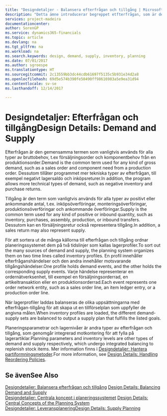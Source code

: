 ```yaml
---
title: "Designdetaljer - Balansera efterfrågan och tillgång | Microsoft Docs"
description: "Detta ämne introducerar begreppet etfterfrågan, som är den gemensamma termen som vanligtvis används för alla typer av bruttobehov, t.ex försäljningsorder och komponentbehov från en produktionsorder."
services: project-madeira
documentationcenter: 
author: SorenGP
ms.service: dynamics365-financials
ms.topic: article
ms.devlang: na
ms.tgt_pltfrm: na
ms.workload: na
ms.search.keywords: design, demand, supply, inventory, planning
ms.date: 07/01/2017
ms.author: sgroespe
ms.translationtype: HT
ms.sourcegitcommit: 2c13559bb3dc44cdb61697f5135c5b931e34d2a8
ms.openlocfilehash: 69d5e574b390fe50490ff98616983a5e9ea31d94
ms.contentlocale: sv-se
ms.lasthandoff: 12/14/2017

---
```

# <a name="design-details-demand-and-supply"></a><span data-ttu-id="bc45e-103">Designdetaljer: Efterfrågan och tillgång</span><span class="sxs-lookup"><span data-stu-id="bc45e-103">Design Details: Demand and Supply</span></span>
<span data-ttu-id="bc45e-104">Efterfrågan är den gemensamma termen som vanligtvis används för alla typer av bruttobehov, t.ex försäljningsorder och komponentbehov från en produktionsorder.</span><span class="sxs-lookup"><span data-stu-id="bc45e-104">Demand is the common term used for any kind of gross demand, such as a sales order and component need from a production order.</span></span> <span data-ttu-id="bc45e-105">Dessutom tillåter programmet mer tekniska typer av efterfrågan, till exempel negativt lagersaldo och inköpsreturer.</span><span class="sxs-lookup"><span data-stu-id="bc45e-105">In addition, the program allows more technical types of demand, such as negative inventory and purchase returns.</span></span>  
  
<span data-ttu-id="bc45e-106">Tillgång är den term som vanligtvis används för alla typer av positivt eller ankommande antal, t.ex. inköpsöverföringar, monteringsöverföringar, produktionsöverföringar och ankommande överföringar.</span><span class="sxs-lookup"><span data-stu-id="bc45e-106">Supply is the common term used for any kind of positive or inbound quantity, such as inventory, purchases, assembly, production, or inbound transfers.</span></span> <span data-ttu-id="bc45e-107">Dessutom kan en försäljningsretur också representera tillgång.</span><span class="sxs-lookup"><span data-stu-id="bc45e-107">In addition, a sales return may also represent supply.</span></span>  
  
<span data-ttu-id="bc45e-108">För att sortera ut de många källorna till efterfrågan och tillgång ordnar planeringssystemet dem på två tidslinjer som kallas lagerprofiler.</span><span class="sxs-lookup"><span data-stu-id="bc45e-108">To sort out the many sources of demand and supply, the planning system organizes them on two time lines called inventory profiles.</span></span> <span data-ttu-id="bc45e-109">En profil innehåller efterfråganshändelser och den andra innehåller motsvarande tillgångshändelser.</span><span class="sxs-lookup"><span data-stu-id="bc45e-109">One profile holds demand events, and the other holds the corresponding supply events.</span></span> <span data-ttu-id="bc45e-110">Varje händelse representerar en ordernätverksenhet, till exempel en försäljningsorderrad, en artikeltransaktion eller en produktionsorderrad.</span><span class="sxs-lookup"><span data-stu-id="bc45e-110">Each event represents one order network entity, such as a sales order line, an item ledger entry, or a production order line.</span></span>  
  
<span data-ttu-id="bc45e-111">När lagerprofiler laddas balanseras de olika uppsättningarna med efterfrågan-tillgång för att skapa ut en tillförselplan som uppfyller de angivna målen.</span><span class="sxs-lookup"><span data-stu-id="bc45e-111">When inventory profiles are loaded, the different demand-supply sets are balanced to output a supply plan that fulfills the listed goals.</span></span>  
  
<span data-ttu-id="bc45e-112">Planeringsparametrar och lagernivåer är andra typer av efterfrågan och tillgång, som genomgår integrerad motkontering för att fylla på lagerartiklar.</span><span class="sxs-lookup"><span data-stu-id="bc45e-112">Planning parameters and inventory levels are other types of demand and supply respectively, which undergo integrated balancing to replenish stock items.</span></span> <span data-ttu-id="bc45e-113">Mer information finns i [Designdetaljer: Hantera partiformningsmetoder](design-details-handling-reordering-policies.md).</span><span class="sxs-lookup"><span data-stu-id="bc45e-113">For more information, see [Design Details: Handling Reordering Policies](design-details-handling-reordering-policies.md).</span></span>  
  
## <a name="see-also"></a><span data-ttu-id="bc45e-114">Se även</span><span class="sxs-lookup"><span data-stu-id="bc45e-114">See Also</span></span>  
<span data-ttu-id="bc45e-115">[Designdetaljer: Balansera efterfrågan och tillgång](design-details-balancing-demand-and-supply.md) </span><span class="sxs-lookup"><span data-stu-id="bc45e-115">[Design Details: Balancing Demand and Supply](design-details-balancing-demand-and-supply.md) </span></span>  
<span data-ttu-id="bc45e-116">[Designdetaljer: Centrala koncept i planeringssystemet](design-details-central-concepts-of-the-planning-system.md) </span><span class="sxs-lookup"><span data-stu-id="bc45e-116">[Design Details: Central Concepts of the Planning System](design-details-central-concepts-of-the-planning-system.md) </span></span>  
[<span data-ttu-id="bc45e-117">Designdetaljer: Leveransplanering</span><span class="sxs-lookup"><span data-stu-id="bc45e-117">Design Details: Supply Planning</span></span>](design-details-supply-planning.md)
